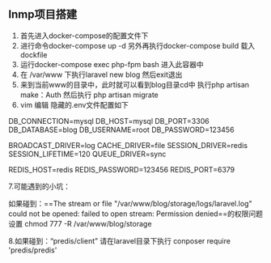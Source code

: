 ## lnmp项目搭建
1. 首先进入docker-compose的配置文件下
2. 进行命令docker-compose up -d 另外再执行docker-compose build 载入dockfile
3. 运行docker-compose exec php-fpm bash 进入此容器中
4. 在 /var/www 下执行laravel new blog 然后exit退出
5. 来到当前www的目录中，此时就可以看到blog目录cd中 执行php artisan make：Auth 然后执行 php artisan migrate
6. vim 编辑 隐藏的.env文件配置如下

DB_CONNECTION=mysql
DB_HOST=mysql
DB_PORT=3306
DB_DATABASE=blog
DB_USERNAME=root
DB_PASSWORD=123456

BROADCAST_DRIVER=log
CACHE_DRIVER=file
SESSION_DRIVER=redis
SESSION_LIFETIME=120
QUEUE_DRIVER=sync

REDIS_HOST=redis
REDIS_PASSWORD=123456
REDIS_PORT=6379

7.可能遇到的小坑：

如果碰到：==The stream or file "/var/www/blog/storage/logs/laravel.log" could not be opened: failed to open stream: Permission denied==的权限问题
设置 chmod 777 -R /var/www/blog/storage

8.如果碰到：“predis/client” 请在laravel目录下执行 conposer require 'predis/predis'
